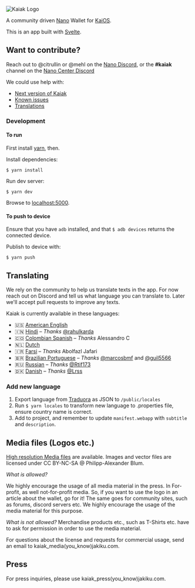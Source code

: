 ![Kaiak Logo](/media/kaiak_logo_wide_small.png)

A community driven [Nano](https://nano.org/) Wallet for [KaiOS](https://developer.kaiostech.com/).

This is an app built with [Svelte](https://svelte.dev).

## Want to contribute?

Reach out to @citrullin or @mehl on the [Nano Discord](https://chat.nano.org/), or the **#kaiak** channel on the [Nano Center Discord](http://discord.nanocenter.org/)

We could use help with:

* [Next version of Kaiak](https://github.com/Kaiak/kaiak-wallet/milestone/1)
* [Known issues](https://github.com/Kaiak/kaiak-wallet/issues)
* [Translations](https://github.com/Kaiak/kaiak-wallet#translating)

### Development

#### To run

First install [yarn](prerequisite), then.

Install dependencies:

    $ yarn install
    
Run dev server:

    $ yarn dev
    
Browse to [localhost:5000](http://localhost:5000).


#### To push to device

Ensure that you have `adb` installed, and that `$ adb devices` returns the connected device.

Publish to device with:

    $ yarn push

## Translating

We rely on the community to help us translate texts in the app. For now reach out on Discord and tell us what language 
you can translate to. Later we'll accept pull requests to improve any texts.

Kaiak is currently available in these languages:

* 🇺🇸 [American English](/public/locales/en-US.properties)
* 🇮🇳 [Hindi](/public/locales/hi.properties) – _Thanks_ [@rahulkarda](https://github.com/rahulkarda)
* 🇨🇴 [Colombian Spanish](/public/locales/es-US.properties) – _Thanks_ Alessandro C
* 🇳🇱 [Dutch](/public/locales/nl.properties)
* 🇮🇷 [Farsi](/public/locales/fa.properties) – _Thanks_ Abolfazl Jafari
* 🇧🇷 [Brazilian Portuguese](/public/locales/pt-BR.properties) – _Thanks_ [@marcosbmf](https://github.com/marcosbmf) and [@guil5566](https://github.com/guil5566)
* 🇷🇺 [Russian](/public/locales/ru-RU.properties) – _Thanks_ [@Rtif173](https://github.com/Rtif173)
* 🇩🇰 [Danish](/public/locales/da-DK.properties) – _Thanks_ [@Lrss](https://github.com/Lrss)

### Add new language

1. Export language from [Traduora](https://traduora.com) as JSON to `/public/locales`
2. Run `$ yarn locales` to transform new language to .properties file, ensure country name is correct.
3. Add to project, and remember to update `manifest.webapp` with `subtitle` and `description`.

## Media files (Logos etc.)

[High resolution Media files](/media/) are available. 
Images and vector files are licensed under CC BY-NC-SA @ Philipp-Alexander Blum.

*What is allowed?*

We highly encourage the usage of all media material in the press. In For-profit, as well not-for-profit media.
So, if you want to use the logo in an article about the wallet, go for it!
The same goes for community sites, such as forums, discord servers etc. 
We highly encourage the usage of the media material for this purpose.

*What is not allowed?*
Merchandise products etc., such as T-Shirts etc. have to ask for permission in order to use the media material.

For questions about the license and requests for commercial usage, send an email to kaiak_media(you_know)jakiku.com.

## Press

For press inquiries, please use kaiak_press(you_know)jakiku.com.
